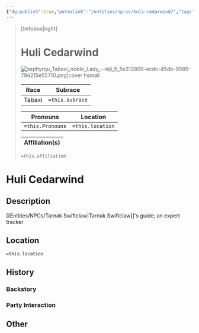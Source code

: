 ```yaml
---
{"dg-publish":true,"permalink":"/entities/np-cs/huli-cedarwind/","tags":["Creature","NPC","DigTeam"]}
---
```



> [!infobox|right]
> # Huli Cedarwind
> ![zephyrqu_Tabaxi_noble_Lady_--niji_5_5e312809-ecdc-45db-9589-79d215e55710.png|cover hsmall](/img/user/Images/Creatures/zephyrqu_Tabaxi_noble_Lady_--niji_5_5e312809-ecdc-45db-9589-79d215e55710.png)
> 
> Race | Subrace |
> ---|---|
> Tabaxi | `=this.subrace` |
> 
> 
> Pronouns|Location| 
> ---|---|
> `=this.Pronouns`|`=this.location`|
> 
> Affiliation(s)|
> ---|
> `=this.affiliation`






# Huli Cedarwind

## Description
[[Entities/NPCs/Tarnak Swiftclaw\|Tarnak Swiftclaw]]'s guide; an expert tracker
## Location
`=this.location`
## History

### Backstory

### Party Interaction

## Other

